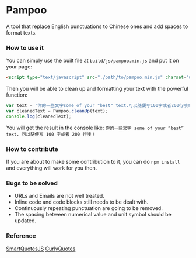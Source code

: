 # Pampoo
 A tool that replace English punctuations to Chinese ones and add spaces to format texts.

### How to use it
You can simply use the built file at `build/js/pampoo.min.js` and put it on your page:

```html
<script type="text/javascript" src="./path/to/pampoo.min.js" charset="utf-8"></script>
```

Then you will be able to clean up and formatting your text with the powerful function:
```javascript
var text = '你的一些文字some of your "best" text.可以随便写100字或者200行噢!';
var cleanedText = Pampoo.cleanUp(text);
console.log(cleanedText);
```
You will get the result in the console like:
`
你的一些文字 some of your “best” text. 可以随便写 100 字或者 200 行噢！
`

### How to contribute

If you are about to make some contribution to it, you can do `npm install` and everything will work for you then.



### Bugs to be solved
- URLs and Emails are not well treated.
- Inline code and code blocks still needs to be dealt with.
- Continuously repeating punctuation are going to be removed.
- The spacing between numerical value and unit symbol should be updated.

### Reference
[SmartQuotesJS](https://github.com/kellym/smartquotesjs)
[CurlyQuotes](http://alexlur.github.io/curlyquotes/)
